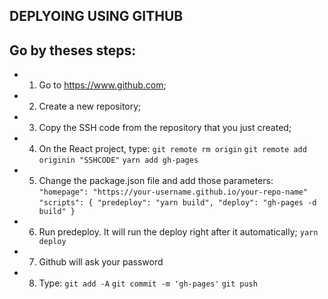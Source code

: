 ## DEPLYOING USING GITHUB

## Go by theses steps:
- 1. Go to https://www.github.com;
- 2. Create a new repository;
- 3. Copy the SSH code from the repository that you just created;
- 4. On the React project, type:
``git remote rm origin``
``git remote add originin "SSHCODE"``
``yarn add gh-pages``

- 5. Change the package.json file and add those parameters:
``"homepage": "https://your-username.github.io/your-repo-name"``
``"scripts": {
    "predeploy": "yarn build",
    "deploy": "gh-pages -d build"
}``

- 6. Run predeploy. It will run the deploy right after it automatically;
``yarn deploy``

- 7. Github will ask your password
- 8. Type:
``git add -A``
``git commit -m 'gh-pages'``
``git push``